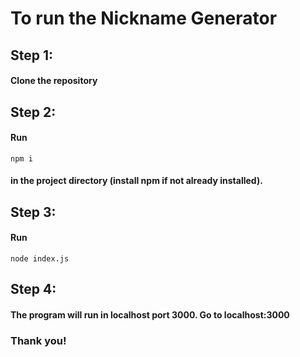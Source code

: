 # To run the Nickname Generator

## Step 1: 
#### Clone the repository

## Step 2: 
#### Run 
```npm i ```
#### in the project directory (install npm if not already installed).

## Step 3:
#### Run 
```node index.js```

## Step 4:
#### The program will run in localhost port 3000. Go to localhost:3000

### Thank you!
